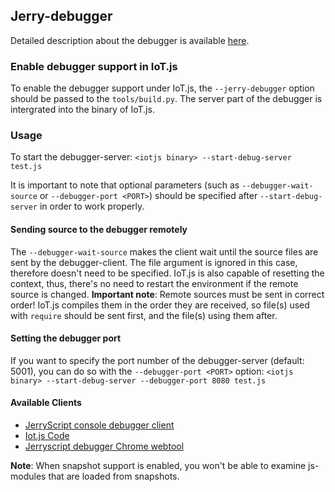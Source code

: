 ## Jerry-debugger

Detailed description about the debugger is available
[here](https://github.com/pando-project/jerryscript/blob/master/docs/07.DEBUGGER.md).

### Enable debugger support in IoT.js

To enable the debugger support under IoT.js, the `--jerry-debugger` option
should be passed to the `tools/build.py`. The server part of the debugger is
intergrated into the binary of IoT.js.

### Usage

To start the debugger-server: `<iotjs binary> --start-debug-server test.js`

It is important to note that optional parameters (such as `--debugger-wait-source` or
`--debugger-port <PORT>`) should be specified after `--start-debug-server` in order to work properly.

#### Sending source to the debugger remotely

The `--debugger-wait-source` makes the client wait until the source files are sent by the debugger-client.
The file argument is ignored in this case, therefore doesn't need to be specified. IoT.js is also capable of resetting the context,
thus, there's no need to restart the environment if the remote source is changed.
**Important note**: Remote sources must be sent in correct order! IoT.js compiles them in the order they are received, so file(s) used with `require` should be sent first, and the file(s) using them after.

#### Setting the debugger port

If you want to specify the port number of the debugger-server (default: 5001),
you can do so with the `--debugger-port <PORT>` option:
`<iotjs binary> --start-debug-server --debugger-port 8080 test.js`

#### Available Clients

* [JerryScript console debugger client](https://github.com/pando-project/jerryscript/blob/master/jerry-debugger/jerry-client-ws.py)
* [Iot.js Code](https://github.com/pando-project/iotjscode)
* [Jerryscript debugger Chrome webtool](https://github.com/pando-project/jerryscript-debugger-ts)

**Note**: When snapshot support is enabled, you won't be able to examine js-modules
that are loaded from snapshots.
